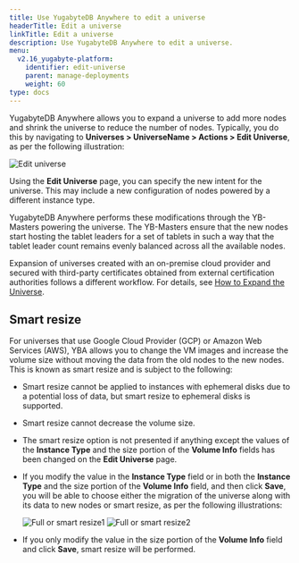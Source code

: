 ```yaml
---
title: Use YugabyteDB Anywhere to edit a universe
headerTitle: Edit a universe
linkTitle: Edit a universe
description: Use YugabyteDB Anywhere to edit a universe.
menu:
  v2.16_yugabyte-platform:
    identifier: edit-universe
    parent: manage-deployments
    weight: 60
type: docs
---
```


YugabyteDB Anywhere allows you to expand a universe to add more nodes and shrink the universe to reduce the number of nodes. Typically, you do this by navigating to **Universes > UniverseName > Actions > Edit Universe**, as per the following illustration:

![Edit universe](/images/ee/edit-univ.png)

Using the **Edit Universe** page, you can specify the new intent for the universe. This may include a new configuration of nodes powered by a different instance type.

YugabyteDB Anywhere performs these modifications through the YB-Masters powering the universe. The YB-Masters ensure that the new nodes start hosting the tablet leaders for a set of tablets in such a way that the tablet leader count remains evenly balanced across all the available nodes.

Expansion of universes created with an on-premise cloud provider and secured with third-party certificates obtained from external certification authorities follows a different workflow. For details, see [How to Expand the Universe](../../security/enable-encryption-in-transit#how-to-expand-the-universe).

## Smart resize

For universes that use Google Cloud Provider (GCP) or Amazon Web Services (AWS), YBA allows you to change the VM images and increase the volume size without moving the data from the old nodes to the new nodes. This is known as smart resize and is subject to the following:

- Smart resize cannot be applied to instances with ephemeral disks due to a potential loss of data, but smart resize to ephemeral disks is supported.

- Smart resize cannot decrease the volume size.

- The smart resize option is not presented if anything except the values of the **Instance Type** and the size portion of the **Volume Info** fields has been changed on the **Edit Universe** page.

- If you modify the value in the **Instance Type** field or in both the **Instance Type** and the size portion of the **Volume Info** field, and then click **Save**, you will be able to choose either the migration of the universe along with its data to new nodes or smart resize, as per the following illustrations:

  ![Full or smart resize1](/images/ee/edit-univ-1.png)
  ![Full or smart resize2](/images/ee/edit-univ-2.png)

- If you only modify the value in the size portion of the **Volume Info** field and click **Save**, smart resize will be performed.
